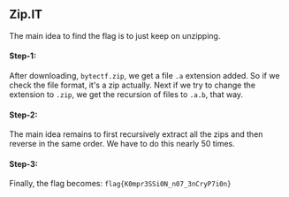 ## Zip.IT

The main idea to find the flag is to just keep on unzipping.

#### Step-1:
After downloading, `bytectf.zip`, we get a file `.a` extension added. So if we check the file format, it's a zip actually. Next if we try to change the extension to `.zip`, we get the recursion of files to `.a.b`, that way.

#### Step-2:
The main idea remains to first recursively extract all the zips and then reverse in the same order. We have to do this nearly 50 times.

#### Step-3:
Finally, the flag becomes:
`flag{K0mpr3SSi0N_n07_3nCryP7i0n}`